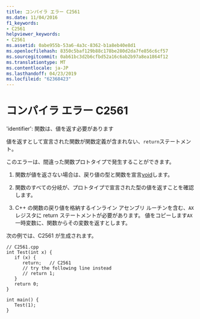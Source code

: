 ```yaml
---
title: コンパイラ エラー C2561
ms.date: 11/04/2016
f1_keywords:
- C2561
helpviewer_keywords:
- C2561
ms.assetid: 0abe955b-53a6-4a3c-8362-b1a8eb40e8d1
ms.openlocfilehash: 8350c5baf129b88c178be280d2da7fe856c6cf57
ms.sourcegitcommit: 0ab61bc3d2b6cfbd52a16c6ab2b97a8ea1864f12
ms.translationtype: MT
ms.contentlocale: ja-JP
ms.lasthandoff: 04/23/2019
ms.locfileid: "62368423"
---
```

# <a name="compiler-error-c2561"></a>コンパイラ エラー C2561

'identifier': 関数は、値を返す必要があります

値を返すとして宣言された関数が関数定義が含まれない、`return`ステートメント。

このエラーは、間違った関数プロトタイプで発生することができます。

1. 関数が値を返さない場合は、戻り値の型と関数を宣言[void](../../cpp/void-cpp.md)します。

1. 関数のすべての分岐が、プロトタイプで宣言された型の値を返すことを確認します。

1. C++ の関数の戻り値を格納するインライン アセンブリ ルーチンを含む、`AX`レジスタに return ステートメントが必要があります。 値をコピーします`AX`一時変数に、関数からその変数を返すとします。

次の例では、C2561 が生成されます。

```
// C2561.cpp
int Test(int x) {
   if (x) {
      return;   // C2561
      // try the following line instead
      // return 1;
   }
   return 0;
}

int main() {
   Test(1);
}
```